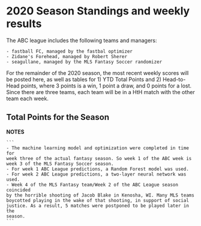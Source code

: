# 2020 Season Standings and weekly results

The ABC league includes the following teams and managers:

    - fastball FC, managed by the fastbal optimizer
    - Zidane's Forehead, managed by Robert Sherer
    - seagullane, managed by the MLS Fantasy Soccer randomizer

For the remainder of the 2020 season, the most recent weekly scores will be
posted here, as well as tables for 1) YTD Total Points and 2) Head-to-Head
points, where 3 points is a win, 1 point a draw, and 0 points for a lost. Since
there are three teams, each team will be in a HtH match with the other team
each week.

## Total Points for the Season



**NOTES**

    ```
    - The machine learning model and optimization were completed in time for
    week three of the actual fantasy season. So week 1 of the ABC week is
    week 3 of the MLS Fantasy Soccer season.
    - For week 1 ABC League predictions, a Random Forest model was used.
    - For week 2 ABC League predictions, a two-layer neural network was used.
    - Week 4 of the MLS Fantasy team/Week 2 of the ABC League season coincided
    by the horrible shooting of Jacob Blake in Kenosha, WI. Many MLS teams
    boycotted playing in the wake of that shooting, in support of social
    justice. As a result, 5 matches were postponed to be played later in the
    season.
    ```